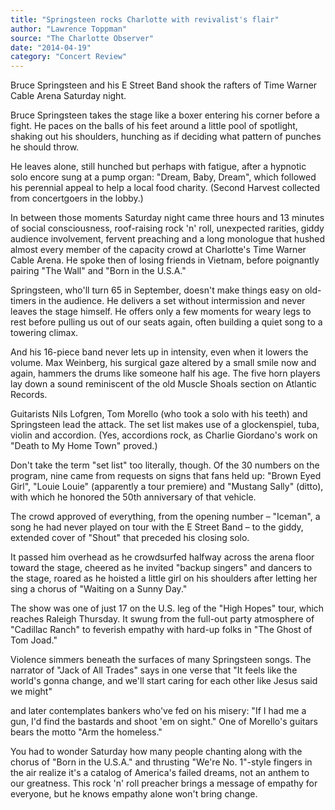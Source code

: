 ```yaml
---
title: "Springsteen rocks Charlotte with revivalist's flair"
author: "Lawrence Toppman"
source: "The Charlotte Observer"
date: "2014-04-19"
category: "Concert Review"
---
```


Bruce Springsteen and his E Street Band shook the rafters of Time Warner Cable Arena Saturday night.

Bruce Springsteen takes the stage like a boxer entering his corner before a fight. He paces on the balls of his feet around a little pool of spotlight, shaking out his shoulders, hunching as if deciding what pattern of punches he should throw.

He leaves alone, still hunched but perhaps with fatigue, after a hypnotic solo encore sung at a pump organ: "Dream, Baby, Dream", which followed his perennial appeal to help a local food charity. (Second Harvest collected from concertgoers in the lobby.)

In between those moments Saturday night came three hours and 13 minutes of social consciousness, roof-raising rock 'n' roll, unexpected rarities, giddy audience involvement, fervent preaching and a long monologue that hushed almost every member of the capacity crowd at Charlotte's Time Warner Cable Arena. He spoke then of losing friends in Vietnam, before poignantly pairing "The Wall" and "Born in the U.S.A."

Springsteen, who'll turn 65 in September, doesn't make things easy on old- timers in the audience. He delivers a set without intermission and never leaves the stage himself. He offers only a few moments for weary legs to rest before pulling us out of our seats again, often building a quiet song to a towering climax.

And his 16-piece band never lets up in intensity, even when it lowers the volume. Max Weinberg, his surgical gaze altered by a small smile now and again, hammers the drums like someone half his age. The five horn players lay down a sound reminiscent of the old Muscle Shoals section on Atlantic Records.

Guitarists Nils Lofgren, Tom Morello (who took a solo with his teeth) and Springsteen lead the attack. The set list makes use of a glockenspiel, tuba, violin and accordion. (Yes, accordions rock, as Charlie Giordano's work on "Death to My Home Town" proved.)

Don't take the term "set list" too literally, though. Of the 30 numbers on the program, nine came from requests on signs that fans held up: "Brown Eyed Girl", "Louie Louie" (apparently a tour premiere) and "Mustang Sally" (ditto), with which he honored the 50th anniversary of that vehicle.

The crowd approved of everything, from the opening number – "Iceman", a song he had never played on tour with the E Street Band – to the giddy, extended cover of "Shout" that preceded his closing solo.

It passed him overhead as he crowdsurfed halfway across the arena floor toward the stage, cheered as he invited "backup singers" and dancers to the stage, roared as he hoisted a little girl on his shoulders after letting her sing a chorus of "Waiting on a Sunny Day."

The show was one of just 17 on the U.S. leg of the "High Hopes" tour, which reaches Raleigh Thursday. It swung from the full-out party atmosphere of "Cadillac Ranch" to feverish empathy with hard-up folks in "The Ghost of Tom Joad."

Violence simmers beneath the surfaces of many Springsteen songs. The narrator of "Jack of All Trades" says in one verse that "It feels like the world's gonna change, and we'll start caring for each other like Jesus said we might"

and later contemplates bankers who've fed on his misery: "If I had me a gun, I'd find the bastards and shoot 'em on sight." One of Morello's guitars bears the motto "Arm the homeless."

You had to wonder Saturday how many people chanting along with the chorus of "Born in the U.S.A." and thrusting "We're No. 1"-style fingers in the air realize it's a catalog of America's failed dreams, not an anthem to our greatness. This rock 'n' roll preacher brings a message of empathy for everyone, but he knows empathy alone won't bring change.
